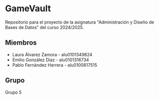 # GameVault
Repositorio para el proyecto de la asignatura "Administración y Diseño de Bases de Datos" del curso 2024/2025.
## Miembros
* Laura Álvarez Zamora - alu0101349824
* Emilio González Díaz - alu0101316734
* Pablo Fernández Herrera - alu0100817515
## Grupo
Grupo 5
